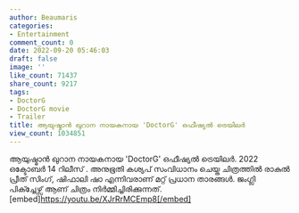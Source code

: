 ```yaml
---
author: Beaumaris
categories:
- Entertainment
comment_count: 0
date: 2022-09-20 05:46:03
draft: false
image: ''
like_count: 71437
share_count: 9217
tags:
- DoctorG
- DoctorG movie
- Trailer
title: ആയുഷ്മാൻ ഖുറാന നായകനായ 'DoctorG' ഒഫീഷ്യൽ ട്രെയിലർ
view_count: 1034851
---
```


ആയുഷ്മാൻ ഖുറാന നായകനായ 'DoctorG' ഒഫീഷ്യൽ ട്രെയിലർ. 2022 ഒക്ടോബർ 14 റിലീസ് . അനുഭൂതി കശ്യപ് സംവിധാനം ചെയ്ത ചിത്രത്തിൽ രാകുൽ പ്രീത് സിംഗ്, ഷിഫാലി ഷാ എന്നിവരാണ് മറ്റ് പ്രധാന താരങ്ങൾ. ജംഗ്ലി പിക്ച്ചേഴ്സ് ആണ് ചിത്രം നിർമ്മിച്ചിരിക്കുന്നത്. [embed]https://youtu.be/XJrRrMCEmp8[/embed]